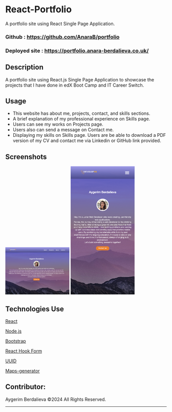 # React-Portfolio

A portfolio site using React Single Page Application.

### Github : https://github.com/AnaraB/portfolio

### Deployed site : https://portfolio.anara-berdalieva.co.uk/

## Description

A portfolio site using React.js Single Page Application to showcase the projects that I have done in edX Boot Camp and IT Career Switch.

## Usage

- This website has about me, projects, contact, and skills sections.
- A brief explanation of my professional experience on Skills page.
- Users can see my works on Projects page.
- Users also can send a message on Contact me.
- Displaying my skills on Skills page. Users are be able to download a PDF version of my CV and contact me via Linkedin or GitHub link provided.

## Screenshots

<!-- ![portfolio-img-demo]()
![portfolio-img-demo](src/assets/images/portfolio-demo-img-mobile.png) -->

<img alt="portfolio react" src="src/assets/images/portfolio-demo-img.png" width="200">
<img alt="portfolio react" src="src/assets/images/portfolio-demo-img-mobile.png" width="200" height="400">


## Technologies Use

<p><a href="https://reactjs.org/">React</a></p>
<p><a href="https://nodejs.org/">Node.js</a></p>
<p><a href="https://getbootstrap.com/">Bootstrap</a></p>
<p><a href="https://www.npmjs.com/package/react-hook-form">React Hook Form</a></p>
<p><a href="https://www.npmjs.com/package/uuid">UUID</a></p>
<p><a href="https://maps-generator.com/">Maps-generator</a></p>


## Contributor:

Aygerim Berdalieva ©2024 All Rights Reserved.

---
